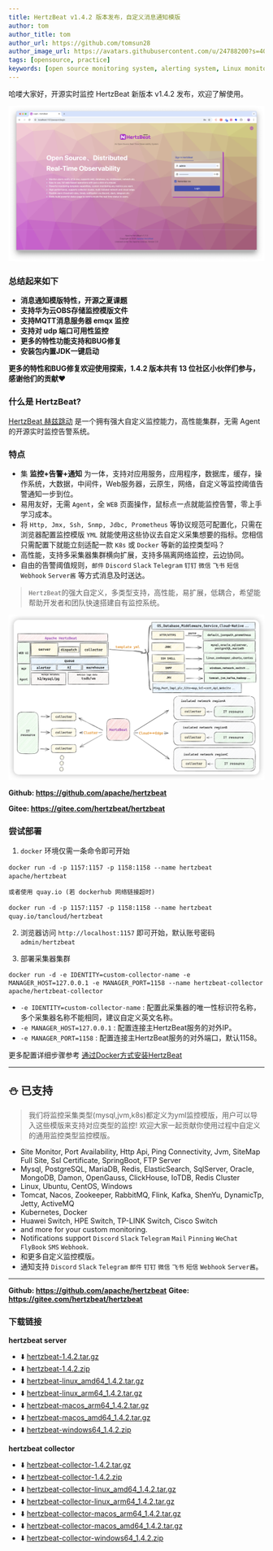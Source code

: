 ```yaml
---
title: HertzBeat v1.4.2 版本发布，自定义消息通知模版 
author: tom  
author_title: tom   
author_url: https://github.com/tomsun28  
author_image_url: https://avatars.githubusercontent.com/u/24788200?s=400&v=4  
tags: [opensource, practice]
keywords: [open source monitoring system, alerting system, Linux monitoring]
---
```


哈喽大家好，开源实时监控 HertzBeat 新版本 v1.4.2 发布，欢迎了解使用。

![hertzBeat](/img/home/0.png)

### 总结起来如下

- **消息通知模版特性，开源之夏课题**
- **支持华为云OBS存储监控模版文件**
- **支持MQTT消息服务器 emqx 监控**
- **支持对 udp 端口可用性监控**
- **更多的特性功能支持和BUG修复**
- **安装包内置JDK一键启动**

**更多的特性和BUG修复欢迎使用探索，1.4.2 版本共有 13 位社区小伙伴们参与，感谢他们的贡献❤️**

### 什么是 HertzBeat?

[HertzBeat 赫兹跳动](https://github.com/apache/hertzbeat) 是一个拥有强大自定义监控能力，高性能集群，无需 Agent 的开源实时监控告警系统。

### 特点

- 集 **监控+告警+通知** 为一体，支持对应用服务，应用程序，数据库，缓存，操作系统，大数据，中间件，Web服务器，云原生，网络，自定义等监控阈值告警通知一步到位。
- 易用友好，无需 `Agent`，全 `WEB` 页面操作，鼠标点一点就能监控告警，零上手学习成本。
- 将 `Http, Jmx, Ssh, Snmp, Jdbc, Prometheus` 等协议规范可配置化，只需在浏览器配置监控模版 `YML` 就能使用这些协议去自定义采集想要的指标。您相信只需配置下就能立刻适配一款 `K8s` 或 `Docker` 等新的监控类型吗？
- 高性能，支持多采集器集群横向扩展，支持多隔离网络监控，云边协同。
- 自由的告警阈值规则，`邮件` `Discord` `Slack` `Telegram` `钉钉` `微信` `飞书` `短信` `Webhook` `Server酱` 等方式消息及时送达。

> `HertzBeat`的强大自定义，多类型支持，高性能，易扩展，低耦合，希望能帮助开发者和团队快速搭建自有监控系统。

![hertzBeat](/img/docs/hertzbeat-arch.png)

**Github: <https://github.com/apache/hertzbeat>**

**Gitee: <https://gitee.com/hertzbeat/hertzbeat>**

### 尝试部署

1. `docker` 环境仅需一条命令即可开始

```docker run -d -p 1157:1157 -p 1158:1158 --name hertzbeat apache/hertzbeat```

```或者使用 quay.io (若 dockerhub 网络链接超时)```

```docker run -d -p 1157:1157 -p 1158:1158 --name hertzbeat quay.io/tancloud/hertzbeat```

2. 浏览器访问 `http://localhost:1157` 即可开始，默认账号密码 `admin/hertzbeat`

3. 部署采集器集群

```
docker run -d -e IDENTITY=custom-collector-name -e MANAGER_HOST=127.0.0.1 -e MANAGER_PORT=1158 --name hertzbeat-collector apache/hertzbeat-collector
```

- `-e IDENTITY=custom-collector-name` : 配置此采集器的唯一性标识符名称，多个采集器名称不能相同，建议自定义英文名称。
- `-e MANAGER_HOST=127.0.0.1` : 配置连接主HertzBeat服务的对外IP。
- `-e MANAGER_PORT=1158` : 配置连接主HertzBeat服务的对外端口，默认1158。

更多配置详细步骤参考 [通过Docker方式安装HertzBeat](https://hertzbeat.com/docs/start/docker-deploy)

---

## ⛄ 已支持

> 我们将监控采集类型(mysql,jvm,k8s)都定义为yml监控模版，用户可以导入这些模版来支持对应类型的监控!
> 欢迎大家一起贡献你使用过程中自定义的通用监控类型监控模版。

- Site Monitor, Port Availability, Http Api, Ping Connectivity, Jvm, SiteMap Full Site, Ssl Certificate, SpringBoot, FTP Server
- Mysql, PostgreSQL, MariaDB, Redis, ElasticSearch, SqlServer, Oracle, MongoDB, Damon, OpenGauss, ClickHouse, IoTDB, Redis Cluster
- Linux, Ubuntu, CentOS, Windows
- Tomcat, Nacos, Zookeeper, RabbitMQ, Flink, Kafka, ShenYu, DynamicTp, Jetty, ActiveMQ
- Kubernetes, Docker
- Huawei Switch, HPE Switch, TP-LINK Switch, Cisco Switch
- and more for your custom monitoring.
- Notifications support `Discord` `Slack` `Telegram` `Mail` `Pinning` `WeChat` `FlyBook` `SMS` `Webhook`.
- 和更多自定义监控模版。
- 通知支持 `Discord` `Slack` `Telegram` `邮件` `钉钉` `微信` `飞书` `短信` `Webhook` `Server酱`。

---

**Github: <https://github.com/apache/hertzbeat>**
**Gitee: <https://gitee.com/hertzbeat/hertzbeat>**

### **下载链接**

**hertzbeat server**

- ⬇️ [hertzbeat-1.4.2.tar.gz](https://github.com/apache/hertzbeat/releases/download/v1.4.2/hertzbeat-1.4.2.tar.gz)
- ⬇️ [hertzbeat-1.4.2.zip](https://github.com/apache/hertzbeat/releases/download/v1.4.2/hertzbeat-1.4.2.zip)
- ⬇️ [hertzbeat-linux_amd64_1.4.2.tar.gz](https://github.com/apache/hertzbeat/releases/download/v1.4.2/hertzbeat-linux_amd64_1.4.2.tar.gz)
- ⬇️ [hertzbeat-linux_arm64_1.4.2.tar.gz](https://github.com/apache/hertzbeat/releases/download/v1.4.2/hertzbeat-linux_arm64_1.4.2.tar.gz)
- ⬇️ [hertzbeat-macos_arm64_1.4.2.tar.gz](https://github.com/apache/hertzbeat/releases/download/v1.4.2/hertzbeat-macos_arm64_1.4.2.tar.gz)
- ⬇️ [hertzbeat-macos_amd64_1.4.2.tar.gz](https://github.com/apache/hertzbeat/releases/download/v1.4.2/hertzbeat-macos_amd64_1.4.2.tar.gz)
- ⬇️ [hertzbeat-windows64_1.4.2.zip](https://github.com/apache/hertzbeat/releases/download/v1.4.2/hertzbeat-windows64_1.4.2.zip)

**hertzbeat collector**

- ⬇️ [hertzbeat-collector-1.4.2.tar.gz](https://github.com/apache/hertzbeat/releases/download/v1.4.2/hertzbeat-collector-1.4.2.tar.gz)
- ⬇️ [hertzbeat-collector-1.4.2.zip](https://github.com/apache/hertzbeat/releases/download/v1.4.2/hertzbeat-collector-1.4.2.zip)
- ⬇️ [hertzbeat-collector-linux_amd64_1.4.2.tar.gz](https://github.com/apache/hertzbeat/releases/download/v1.4.2/hertzbeat-collector-linux_amd64_1.4.2.tar.gz)
- ⬇️ [hertzbeat-collector-linux_arm64_1.4.2.tar.gz](https://github.com/apache/hertzbeat/releases/download/v1.4.2/hertzbeat-collector-linux_arm64_1.4.2.tar.gz)
- ⬇️ [hertzbeat-collector-macos_arm64_1.4.2.tar.gz](https://github.com/apache/hertzbeat/releases/download/v1.4.2/hertzbeat-collector-macos_arm64_1.4.2.tar.gz)
- ⬇️ [hertzbeat-collector-macos_amd64_1.4.2.tar.gz](https://github.com/apache/hertzbeat/releases/download/v1.4.2/hertzbeat-collector-macos_amd64_1.4.2.tar.gz)
- ⬇️ [hertzbeat-collector-windows64_1.4.2.zip](https://github.com/apache/hertzbeat/releases/download/v1.4.2/hertzbeat-collector-windows64_1.4.2.zip)

